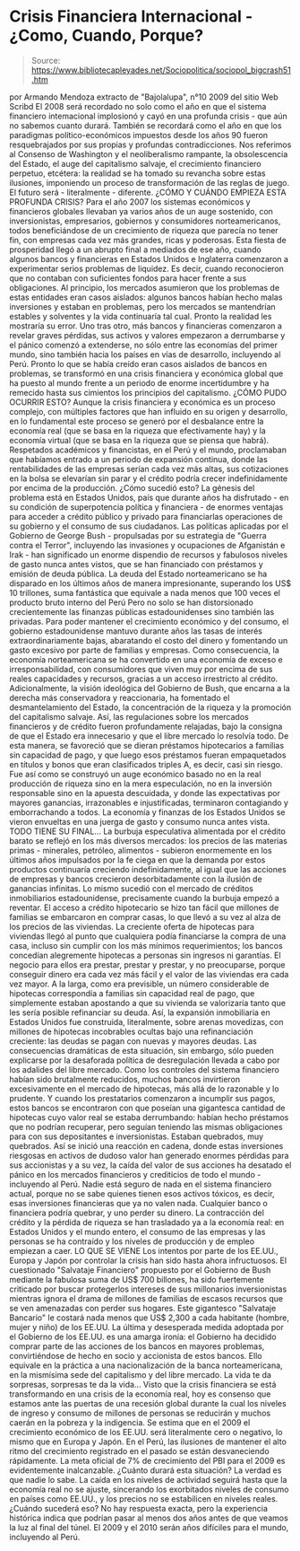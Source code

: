 # Crisis Financiera Internacional - ¿Como, Cuando, Porque?

> Source: https://www.bibliotecapleyades.net/Sociopolitica/sociopol_bigcrash51.htm

por Armando Mendoza
extracto de "Bajolalupa",
n°10
2009
del sitio Web
Scribd
El 2008 será recordado no solo como el año en que el sistema financiero intemacional implosionó y cayó en una
profunda crisis - que aún no sabemos
cuanto durará. También se recordará como el año en que los paradigmas
político-económicos impuestos desde los años 90 fueron resquebrajados por
sus propias y profundas contradicciones.
Nos referimos al Consenso de Washington y el neoliberalismo rampante, la
obsolescencia del Estado, el auge del capitalismo salvaje, el crecimiento
financiero perpetuo, etcétera: la realidad se ha tomado su revancha sobre
estas ilusiones, imponiendo un proceso de transformación de las reglas de
juego.
El futuro será - literalmente - diferente.
¿CÓMO Y CUÁNDO EMPIEZA ESTA PROFUNDA CRISIS?
Para el año 2007 los sistemas económicos y financieros globales llevaban ya
varios años de un auge sostenido, con inversionistas, empresarios, gobiernos
y consumidores norteamericanos, todos beneficiándose de un crecimiento de
riqueza que parecía no tener fin, con empresas cada vez más grandes, ricas y
poderosas.
Esta fiesta de prosperidad llegó a un abrupto final a mediados de
ese año, cuando algunos bancos y financieras en Estados Unidos e Inglaterra
comenzaron a experimentar serios problemas de liquidez. Es decir, cuando
reconocieron que no contaban con suficientes fondos para hacer frente a sus
obligaciones.
Al principio, los mercados asumieron que los problemas de estas entidades
eran casos aislados: algunos bancos habían hecho malas inversiones y
estaban en problemas, pero los mercados se mantendrían estables y solventes
y la vida continuaría tal cual. Pronto la realidad les mostraría su error.
Uno tras otro, más bancos y financieras comenzaron a revelar graves
pérdidas, sus activos y valores empezaron a derrumbarse y el pánico comenzó
a extenderse, no sólo entre las economías del primer mundo, sino también
hacia los países en vías de desarrollo, incluyendo al Perú.
Pronto lo que
se había creído eran casos aislados de bancos en problemas, se transformó en
una crisis financiera y económica global que ha puesto al mundo frente a un
periodo de enorme incertidumbre y ha remecido hasta sus cimientos los
principios del capitalismo.
¿CÓMO PUDO OCURRIR ESTO?
Aunque la crisis financiera y económica es un proceso complejo, con
múltiples factores que han influido en su origen y desarrollo, en lo
fundamental este proceso se generó por el desbalance entre la economía real
(que se basa en la riqueza que efectivamente hay) y la economía virtual (que
se basa en la riqueza que se piensa que habrá).
Respetados académicos y financistas, en el Perú y el mundo, proclamaban que
habíamos entrado a un periodo de expansión continua, donde las
rentabilidades de las empresas serían cada vez más altas, sus cotizaciones
en la bolsa se elevarían sin parar y el crédito podría crecer indefinidamente
por encima de la producción.
¿Cómo sucedió esto? La génesis del problema está en Estados Unidos, país que
durante años ha disfrutado - en su condición de superpotencia política y
financiera - de enormes ventajas para acceder a crédito público y privado
para financiarlas operaciones de su gobierno y el consumo de sus ciudadanos.
Las políticas aplicadas por el
Gobierno de George Bush - propulsadas por su estrategia de "Guerra contra el Terror", incluyendo las invasiones y
ocupaciones de Afganistán e Irak - han significado un enorme dispendio de
recursos y fabulosos niveles de gasto nunca antes vistos, que se han
financiado con préstamos y emisión de deuda pública.
La deuda del Estado norteamericano se ha disparado en los últimos años de
manera impresionante, superando los US$ 10 trillones, suma fantástica que
equivale a nada menos que 100 veces el producto bruto interno del Perú
Pero no solo se han distorsionado crecientemente las finanzas públicas
estadounidenses sino también las privadas.
Para poder mantener el crecimiento económico y del consumo, el gobierno estadounidense mantuvo
durante años las tasas de interés extraordinariamente bajas, abaratando el
costo del dinero y fomentando un gasto excesivo por parte de familias y
empresas.
Como consecuencia, la economía norteamericana se ha convertido en
una economía de exceso e irresponsabilidad, con consumidores que viven muy
por encima de sus reales capacidades y recursos, gracias a un acceso
irrestricto al crédito.
Adicionalmente, la visión ideológica del Gobierno de Bush, que encarna a la
derecha más conservadora y reaccionaria, ha fomentado el desmantelamiento
del Estado, la concentración de la riqueza y la promoción del capitalismo
salvaje.
Así, las regulaciones sobre los mercados financieros y de crédito
fueron profundamente relajadas, bajo la consigna de que el Estado era
innecesario y que el libre mercado lo resolvía todo. De esta manera, se
favoreció que se dieran préstamos hipotecarios a familias sin capacidad de
pago, y que luego esos préstamos fueran empaquetados en títulos y bonos
que eran clasificados triples A, es decir, casi sin riesgo.
Fue así como se construyó un auge económico basado no en la real producción
de riqueza sino en la mera especulación, no en la inversión responsable
sino en la apuesta descuidada, y donde las expectativas por mayores
ganancias, irrazonables e injustificadas, terminaron contagiando y
emborrachando a todos.
La economía y finanzas de los Estados Unidos se
vieron envueltas en una juerga de gasto y consumo nunca antes vista.
TODO TIENE SU FINAL...
La burbuja especulativa alimentada por el crédito barato se reflejó en los
más diversos mercados: los precios de las materias primas - minerales,
petróleo, alimentos - subieron enormemente en los últimos años impulsados por
la fe ciega en que la demanda por estos productos continuaría creciendo indefinidamente, al igual que las acciones de empresas y bancos crecieron
desorbitadamente con la ilusión de ganancias infinitas.
Lo mismo sucedió con el mercado de créditos inmobiliarios estadounidense,
precisamente cuando la burbuja empezó a reventar.
El acceso a crédito
hipotecario se hizo tan fácil que millones de familias se embarcaron en
comprar casas, lo que llevó a su vez al alza de los precios de las viviendas.
La creciente oferta de hipotecas para viviendas llegó al punto que
cualquiera podía financiarse la compra de una casa, incluso sin cumplir con
los más mínimos requerimientos; los bancos concedían alegremente hipotecas a
personas sin ingresos ni garantías. El negocio para ellos era prestar,
prestar y prestar, y no preocuparse, porque conseguir dinero era cada vez
más fácil y el valor de las viviendas era cada vez mayor.
A la larga, como era previsible, un número considerable de hipotecas
correspondía a familias sin capacidad real de pago, que simplemente estaban
apostando a que su vivienda se valorizaría tanto que les sería posible
refinanciar su deuda.
Así, la expansión inmobiliaria en Estados Unidos fue construida,
literalmente, sobre arenas movedizas, con millones de hipotecas incobrables
ocultas bajo una refinanciación creciente: las deudas se pagan con nuevas y
mayores deudas.
Las consecuencias dramáticas de esta situación, sin embargo, sólo pueden
explicarse por la desaforada política de desregulación llevada a cabo por
los adalides del libre mercado. Como los controles del sistema financiero
habían sido brutalmente reducidos, muchos bancos invirtieron excesivamente
en el mercado de hipotecas, más allá de lo razonable y lo prudente.
Y cuando
los prestatarios comenzaron a incumplir sus pagos, estos bancos se encontraron con que poseían una gigantesca cantidad de hipotecas cuyo valor
real se estaba derrumbando: habían hecho préstamos que no podrían recuperar,
pero seguían teniendo las mismas obligaciones para con sus depositantes e
inversionistas.
Estaban quebrados, muy quebrados.
Así se inició una reacción en cadena, donde estas inversiones riesgosas en
activos de dudoso valor han generado enormes pérdidas para sus accionistas
y a su vez, la caída del valor de sus acciones ha desatado el pánico en los
mercados financieros y crediticios de todo el mundo - incluyendo al Perú. Nadie está seguro de nada en el sistema financiero actual, porque no se sabe
quienes tienen esos activos tóxicos, es decir, esas inversiones
financieras que ya no valen nada.
Cualquier banco o financiera podría
quebrar, y uno perder su dinero.
La contracción del crédito y la pérdida de riqueza se han trasladado ya a
la economía real: en Estados Unidos y el mundo entero, el consumo de las
empresas y las personas se ha contraído y los niveles de producción y de
empleo empiezan a caer.
LO QUE SE VIENE
Los intentos por parte de los EE.UU., Europa y Japón por controlar la crisis
han sido hasta ahora infructuosos.
El cuestionado "Salvataje Financiero"
propuesto por el Gobierno de Bush mediante la fabulosa suma de US$ 700
billones, ha sido fuertemente criticado por buscar protegerlos intereses de
sus millonarios inversionistas mientras ignora el drama de millones de
familias de escasos recursos que se ven amenazadas con perder sus hogares.
Este gigantesco "Salvataje Bancario" le costará nada menos que US$
2,300 a cada habitante (hombre, mujer y niño) de los EE.UU.
La última y desesperada medida adoptada por el Gobierno de los EE.UU. es una
amarga ironía:
el Gobierno ha decidido comprar parte de las acciones de los
bancos en mayores problemas, convirtiéndose de hecho en socio y accionista
de estos bancos. Ello equivale en la práctica a una nacionalización de la
banca norteamericana, en la mismísima sede del capitalismo y del libre
mercado.
La vida te da sorpresas, sorpresas te da la
vida...
Visto que la crisis financiera se está transformando en una crisis de la
economía real, hoy es consenso que estamos ante las puertas de una recesión
global durante la cual los niveles de ingreso y consumo de millones de
personas se reducirán y muchos caerán en la pobreza y la indigencia.
Se estima que en el 2009 el crecimiento económico de los EE.UU. será
literalmente cero o negativo, lo mismo que en Europa y Japón. En el
Perú, las ilusiones de mantener el alto ritmo del crecimiento registrado en
el pasado se están desvaneciendo rápidamente. La meta oficial de 7% de
crecimiento del PBI para el 2009 es evidentemente inalcanzable.
¿Cuánto durará esta situación? La verdad es que nadie lo sabe. La caída en
los niveles de actividad seguirá hasta que la economía real no se ajuste,
sincerando los exorbitados niveles de consumo
en países como EE.UU., y los precios no se estabilicen en niveles reales.
¿Cuándo
sucederá eso? No hay respuesta exacta, pero la experiencia histórica indica
que podrían pasar al menos dos años antes de que veamos la luz al final del
túnel.
El 2009 y el 2010 serán años difíciles para el mundo, incluyendo al Perú.
